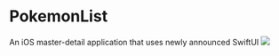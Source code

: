 # PokemonList
An iOS master-detail application that uses newly announced SwiftUI
![](FinishGif.gif)
